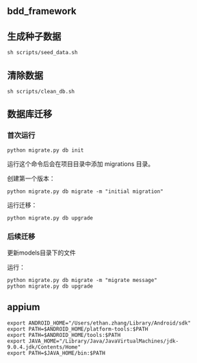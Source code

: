 ## bdd_framework


## 生成种子数据

    sh scripts/seed_data.sh

## 清除数据
    
    sh scripts/clean_db.sh
    
## 数据库迁移
 
### 首次运行

    python migrate.py db init
    
运行这个命令后会在项目目录中添加 migrations 目录。

创建第一个版本：

    python migrate.py db migrate -m "initial migration"

运行迁移：

    python migrate.py db upgrade

### 后续迁移

更新models目录下的文件

运行：

    python migrate.py db migrate -m "migrate message"
    python migrate.py db upgrade


## appium

    export ANDROID_HOME="/Users/ethan.zhang/Library/Android/sdk"
    export PATH=$ANDROID_HOME/platform-tools:$PATH
    export PATH=$ANDROID_HOME/tools:$PATH
    export JAVA_HOME="/Library/Java/JavaVirtualMachines/jdk-9.0.4.jdk/Contents/Home"
    export PATH=$JAVA_HOME/bin:$PATH



